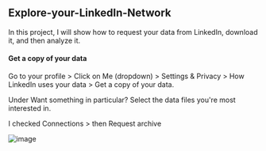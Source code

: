 ## Explore-your-LinkedIn-Network

In this project, I will show how to request your data from LinkedIn, download it, and then analyze it.


#### Get a copy of your data

Go to your profile > Click on Me (dropdown) > Settings & Privacy > How LinkedIn uses your data > Get a copy of your data.

Under Want something in particular? Select the data files you're most interested in. 

I checked Connections > then Request archive

![image](images/get_data.png)


